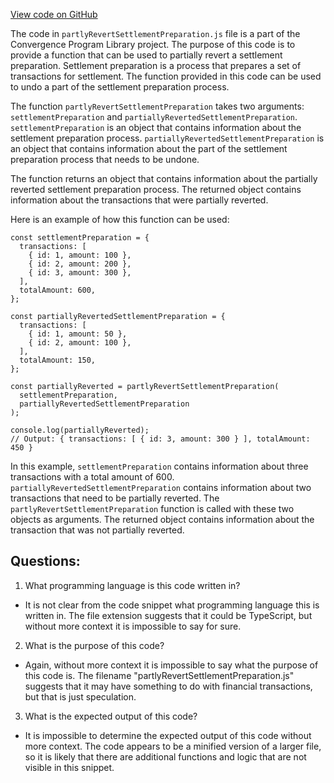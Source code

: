 [View code on GitHub](https://github.com/convergence-rfq/convergence-program-library/rfq/js/generated/instructions/partlyRevertSettlementPreparation.js.map)

The code in `partlyRevertSettlementPreparation.js` file is a part of the Convergence Program Library project. The purpose of this code is to provide a function that can be used to partially revert a settlement preparation. Settlement preparation is a process that prepares a set of transactions for settlement. The function provided in this code can be used to undo a part of the settlement preparation process.

The function `partlyRevertSettlementPreparation` takes two arguments: `settlementPreparation` and `partiallyRevertedSettlementPreparation`. `settlementPreparation` is an object that contains information about the settlement preparation process. `partiallyRevertedSettlementPreparation` is an object that contains information about the part of the settlement preparation process that needs to be undone.

The function returns an object that contains information about the partially reverted settlement preparation process. The returned object contains information about the transactions that were partially reverted.

Here is an example of how this function can be used:

```
const settlementPreparation = {
  transactions: [
    { id: 1, amount: 100 },
    { id: 2, amount: 200 },
    { id: 3, amount: 300 },
  ],
  totalAmount: 600,
};

const partiallyRevertedSettlementPreparation = {
  transactions: [
    { id: 1, amount: 50 },
    { id: 2, amount: 100 },
  ],
  totalAmount: 150,
};

const partiallyReverted = partlyRevertSettlementPreparation(
  settlementPreparation,
  partiallyRevertedSettlementPreparation
);

console.log(partiallyReverted);
// Output: { transactions: [ { id: 3, amount: 300 } ], totalAmount: 450 }
```

In this example, `settlementPreparation` contains information about three transactions with a total amount of 600. `partiallyRevertedSettlementPreparation` contains information about two transactions that need to be partially reverted. The `partlyRevertSettlementPreparation` function is called with these two objects as arguments. The returned object contains information about the transaction that was not partially reverted.
## Questions: 
 1. What programming language is this code written in?
- It is not clear from the code snippet what programming language this is written in. The file extension suggests that it could be TypeScript, but without more context it is impossible to say for sure.

2. What is the purpose of this code?
- Again, without more context it is impossible to say what the purpose of this code is. The filename "partlyRevertSettlementPreparation.js" suggests that it may have something to do with financial transactions, but that is just speculation.

3. What is the expected output of this code?
- It is impossible to determine the expected output of this code without more context. The code appears to be a minified version of a larger file, so it is likely that there are additional functions and logic that are not visible in this snippet.